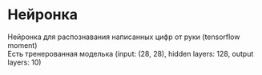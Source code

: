 # Нейронка
Нейронка для распознавания написанных цифр от руки (tensorflow moment)<br>
Есть тренерованная моделька (input: (28, 28), hidden layers: 128, output layers: 10)
